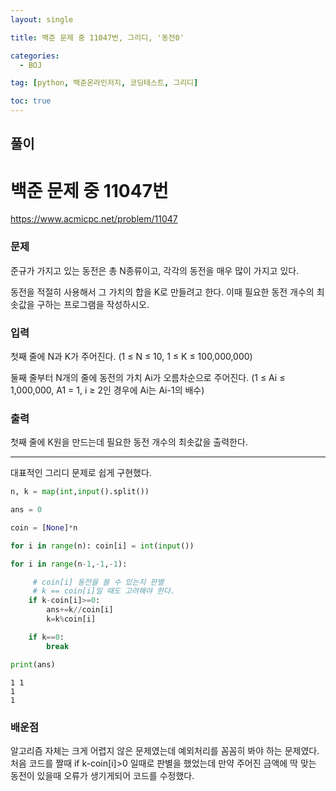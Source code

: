 ```yaml
---
layout: single

title: 백준 문제 중 11047번, 그리디, '동전0'

categories:
  - BOJ

tag: [python, 백준온라인저지, 코딩테스트, 그리디]

toc: true
---
```


## 풀이

# 백준 문제 중 11047번
https://www.acmicpc.net/problem/11047

### 문제

준규가 가지고 있는 동전은 총 N종류이고, 각각의 동전을 매우 많이 가지고 있다.

동전을 적절히 사용해서 그 가치의 합을 K로 만들려고 한다. 이때 필요한 동전 개수의 최솟값을 구하는 프로그램을 작성하시오.

### 입력

첫째 줄에 N과 K가 주어진다. (1 ≤ N ≤ 10, 1 ≤ K ≤ 100,000,000)

둘째 줄부터 N개의 줄에 동전의 가치 Ai가 오름차순으로 주어진다. (1 ≤ Ai ≤ 1,000,000, A1 = 1, i ≥ 2인 경우에 Ai는 Ai-1의 배수)

### 출력

첫째 줄에 K원을 만드는데 필요한 동전 개수의 최솟값을 출력한다.

---

대표적인 그리디 문제로 쉽게 구현했다.


```python
n, k = map(int,input().split())

ans = 0

coin = [None]*n

for i in range(n): coin[i] = int(input())

for i in range(n-1,-1,-1):

     # coin[i] 동전을 쓸 수 있는지 판별 
     # k == coin[i]일 때도 고려해야 한다. 
    if k-coin[i]>=0:
        ans+=k//coin[i]
        k=k%coin[i]

    if k==0:
        break

print(ans)
```

    1 1
    1
    1


### 배운점
알고리즘 자체는 크게 어렵지 않은 문제였는데 예외처리를 꼼꼼히 봐야 하는 문제였다. 처음 코드를 짤때 if k-coin[i]>0 일때로 판별을 했었는데 만약 주어진 금액에 딱 맞는 동전이 있을때 오류가 생기게되어 코드를 수정했다.
